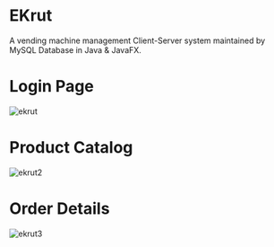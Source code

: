 # EKrut
A vending machine management Client-Server system maintained by MySQL Database in Java &amp; JavaFX.

# Login Page
![ekrut](https://github.com/ToiznerD/EKrut/assets/111242881/aa64e160-7ba0-4eb6-928e-d6008a2363f4)


# Product Catalog
![ekrut2](https://github.com/ToiznerD/EKrut/assets/111242881/37ff2f1e-6858-4533-959d-4f5689adc5dc)

# Order Details
![ekrut3](https://github.com/ToiznerD/EKrut/assets/111242881/6a2de966-b7f7-4e0d-a8d0-4ade1ed24dc1)


